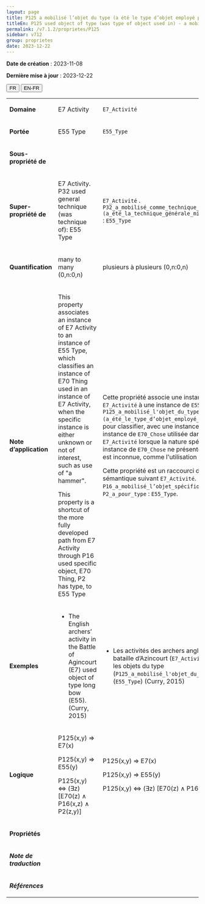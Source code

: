 ```yaml
---
layout: page
title: P125 a mobilisé l’objet du type (a été le type d’objet employé pour)
titleEn: P125 used object of type (was type of object used in) - a mobilisé l’objet du type (a été le type d’objet employé pour)
permalink: /v7.1.2/proprietes/P125
sidebar: v712
group: proprietes
date: 2023-12-22
---
```


**Date de création** : 2023-11-08

**Dernière mise à jour** : 2023-12-22

<div class="lang-buttons">
 <button id="fr" class="activate">FR</button>
 <button id="en-fr">EN-FR</button>
</div>

<table>
<tbody>
<tr>
<td><p><strong>Domaine</strong></p></td>
<td class="en">
<p>E7 Activity</p>
</td>
<td>
<p><code class="language-plaintext highlighter-rouge">E7_Activité</code> </p>
</td>
</tr>
<tr>
<td><p><strong>Portée</strong></p></td>
<td class="en">
<p>E55 Type</p>
</td>
<td>
<p><code class="language-plaintext highlighter-rouge">E55_Type</code> </p>
</td>
</tr>
<tr>
<td><p><strong>Sous-propriété de</strong></p></td>
<td class="en">
</td>
<td>
</td>
</tr>
<tr>
<td><p><strong>Super-propriété de</strong></p></td>
<td class="en">
<p>E7 Activity. P32 used general technique (was technique of): E55 Type</p>
</td>
<td>
<p><code class="language-plaintext highlighter-rouge">E7_Activité</code> . <code class="language-plaintext highlighter-rouge">P32_a_mobilisé_comme_technique_générale (a_été_la_technique_générale_mise_en_œuvre_dans)</code> : <code class="language-plaintext highlighter-rouge">E55_Type</code> </p>
</td>
</tr>
<tr>
<td><p><strong>Quantification</strong></p></td>
<td class="en">
<p>many to many (0,n:0,n)</p>
</td>
<td>
<p>plusieurs à plusieurs (0,n:0,n)</p>
</td>
</tr>
<tr>
<td><p><strong>Note d’application</strong></p></td>
<td class="en">
<p>This property associates an instance of E7 Activity to an instance of E55 Type, which classifies an instance of E70 Thing used in an instance of E7 Activity, when the specific instance is either unknown or not of interest, such as use of "a hammer".</p>
<p>This property is a shortcut of the more fully developed path from E7 Activity through P16 used specific object, E70 Thing, P2 has type, to E55 Type</p>
</td>
<td>
<p>Cette propriété associe une instance de <code class="language-plaintext highlighter-rouge">E7_Activité</code> à une instance de <code class="language-plaintext highlighter-rouge">E55_Type</code>. <code class="language-plaintext highlighter-rouge">P125_a_mobilisé_l'objet_du_type (a_été_le_type_d’objet_employé_pour)</code> est utilisée pour classifier, avec une instance de  <code class="language-plaintext highlighter-rouge">E55_Type</code>, une instance de <code class="language-plaintext highlighter-rouge">E70_Chose</code> utilisée dans une instance de <code class="language-plaintext highlighter-rouge">E7_Activité</code> lorsque la nature spécifique de cette instance de <code class="language-plaintext highlighter-rouge">E70_Chose</code> ne présente pas d’intérêt ou est inconnue, comme l'utilisation d'« un marteau ». </p>
<p>Cette propriété est un raccourci du chemin sémantique suivant <code class="language-plaintext highlighter-rouge">E7_Activité</code>. <code class="language-plaintext highlighter-rouge">P16_a_mobilisé_l’objet_spécifique</code> : <code class="language-plaintext highlighter-rouge">E70_Chose</code>. <code class="language-plaintext highlighter-rouge">P2_a_pour_type</code> : <code class="language-plaintext highlighter-rouge">E55_Type</code>.</p>
</td>
</tr>
<tr>
<td><p><strong>Exemples</strong></p></td>
<td class="en">
<ul>
<li><p>The English archers’ activity in the Battle of Agincourt (E7) used object of type long bow (E55). (Curry, 2015)</p>
</li>
</ul>
</td>
<td>
<ul>
<li><p>Les activités des archers anglais lors de la bataille d’Azincourt (<code class="language-plaintext highlighter-rouge">E7_Activité</code>) ont mobilisé les objets du type (<code class="language-plaintext highlighter-rouge">P125_a_mobilisé_l'objet_du_type</code>) « arc long » (<code class="language-plaintext highlighter-rouge">E55_Type</code>) (Curry, 2015)</p>
</li>
</ul>
</td>
</tr>
<tr>
<td><p><strong>Logique</strong></p></td>
<td class="en">
<p>P125(x,y) ⇒ E7(x)</p>
<p>P125(x,y) ⇒ E55(y)</p>
<p>P125(x,y) ⇔ (∃z) [E70(z) ∧ P16(x,z) ∧ P2(z,y)]</p>
</td>
<td>
<p>P125(x,y) ⇒ E7(x)</p>
<p>P125(x,y) ⇒ E55(y)</p>
<p>P125(x,y) ⇔ (∃z) [E70(z) ∧ P16(x,z) ∧  P2(z,y)]</p>
</td>
</tr>
<tr>
<td><p><strong>Propriétés</strong></p></td>
<td class="en">
</td>
<td>
</td>
</tr>
<tr>
<td><p><strong><em>Note de traduction</em></strong></p></td>
<td colspan="2">
</td>
</tr>
<tr>
<td><p><strong><em>Références</em></strong></p></td>
<td colspan="2">
<p><em></em></p>
</td>
</tr>
</tbody>
</table>
